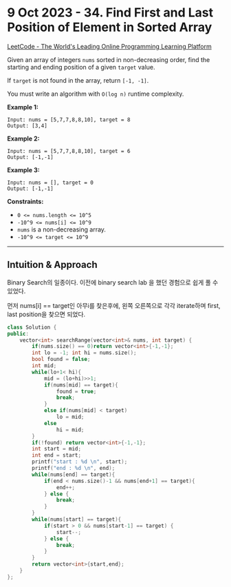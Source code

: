 # 9 Oct 2023 - 34. Find First and Last Position of Element in Sorted Array

[LeetCode - The World's Leading Online Programming Learning Platform](https://leetcode.com/problems/find-first-and-last-position-of-element-in-sorted-array/description/?envType=daily-question&envId=2023-10-08)

Given an array of integers `nums` sorted in non-decreasing order, find the starting and ending position of a given `target` value.

If `target` is not found in the array, return `[-1, -1]`.

You must write an algorithm with `O(log n)` runtime complexity.

**Example 1:**

```
Input: nums = [5,7,7,8,8,10], target = 8
Output: [3,4]

```

**Example 2:**

```
Input: nums = [5,7,7,8,8,10], target = 6
Output: [-1,-1]

```

**Example 3:**

```
Input: nums = [], target = 0
Output: [-1,-1]

```

**Constraints:**

- `0 <= nums.length <= 10^5`
- `-10^9 <= nums[i] <= 10^9`
- `nums` is a non-decreasing array.
- `-10^9 <= target <= 10^9`

---

## Intuition & Approach

Binary Search의 일종이다. 이전에 binary search lab 을 했던 경험으로 쉽게 풀 수 있었다.

먼저 nums[i] == target인 아무i를 찾은후에, 왼쪽 오른쪽으로 각각 iterate하며 first, last position을 찾으면 되었다.

```cpp
class Solution {
public:
    vector<int> searchRange(vector<int>& nums, int target) {
        if(nums.size() == 0)return vector<int>{-1,-1};
        int lo = -1; int hi = nums.size();
        bool found = false;
        int mid;
        while(lo+1< hi){
            mid = (lo+hi)>>1;
            if(nums[mid] == target){
                found = true;
                break;
            }
            else if(nums[mid] < target)
                lo = mid;
            else 
                hi = mid;
        }
        if(!found) return vector<int>{-1,-1};
        int start = mid;
        int end = start;
        printf("start : %d \n", start);
        printf("end : %d \n", end);
        while(nums[end] == target){
            if(end < nums.size()-1 && nums[end+1] == target){
                end++;
            } else {
                break;
            }
        }
        while(nums[start] == target){
            if(start > 0 && nums[start-1] == target) {
                start--;
            } else {
                break;
            }
        }
        return vector<int>{start,end};
    }
};
```